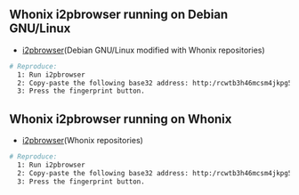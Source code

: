 ## Whonix i2pbrowser running on Debian GNU/Linux

  * [i2pbrowser](https:/github.com/eyedeekay/various-i2p-browsers/tree/master/i2pbrowser)(Debian GNU/Linux modified with Whonix repositories)

```sh
# Reproduce:
  1: Run i2pbrowser
  2: Copy-paste the following base32 address: http:/rcwtb3h46mcsm4jkpg5buinikn3oxc7j54wgokxuupmyquifhuvq.b32.i2p/
  3: Press the fingerprint button.
```

## Whonix i2pbrowser running on Whonix

  * [i2pbrowser](https:/github.com/eyedeekay/various-i2p-browsers/tree/master/i2pbrowser)(Whonix repositories)

```sh
# Reproduce:
  1: Run i2pbrowser
  2: Copy-paste the following base32 address: http:/rcwtb3h46mcsm4jkpg5buinikn3oxc7j54wgokxuupmyquifhuvq.b32.i2p/
  3: Press the fingerprint button.
```

